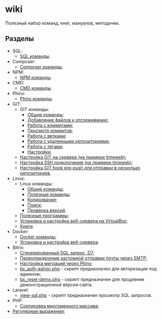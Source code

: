 # wiki

Полезный набор команд, книг, мануалов, методичек.

## Разделы

* SQL:
    * [SQL команды](.docs/sql/command.md).
* Composer:
    * [Composer команды](.docs/composer/command.md).
* NPM:
    * [NPM команды](.docs/npm/command.md).
* CMD:
    * [CMD команды](.docs/cmd/command.md).
* Phinx:
    * [Phinx команды](.docs/phinx/command.md).
* GIT:
    * GIT команды:
        * [Общие команды](.docs/git/command/common.md);
        * [Добавление файлов к отслеживанию](.docs/git/command/tracking.md);
        * [Работа с коммитами](.docs/git/command/commits.md);
        * [Просмотр коммитов](.docs/git/command/logging.md);
        * [Работа с ветками](.docs/git/command/branches.md);
        * [Работа с удаленными репозиториями](.docs/git/command/remote.md);
        * [Работа с тегами](.docs/git/command/tags.md);
        * [Настройки](.docs/git/command/settings.md).
    * [Настройка GIT на сервере (на примере timeweb)](.docs/git/timeweb-server.md);
    * [Настройка SSH подключения (на примере timeweb)](.docs/git/timeweb-ssh.md);
    * [Настройка GIT hook pre-push для отправки в несколько репозиториев](.docs/git/hook-pre-push.md).
* Linux:
    * Linux команды:
        * [Общие команды](.docs/linux/command/common.md);
        * [Полезные команды](.docs/linux/command/useful.md);
        * [Копирование](.docs/linux/command/copy.md);
        * [Поиск](.docs/linux/command/search.md);
        * [Проверка версий](.docs/linux/command/version-check.md).
    * [Полезные программы](.docs/linux/tools.md);
    * [Установка и настройка веб-сервера на VirtualBox](.docs/linux/vb-websever.md);
    * [Книги](.docs/linux/books.md).
* Docker:
    * [Docker команды](.docs/docker/command.md);
    * [Установка и настройка веб-сервера](https://github.com/falbarRu/docker-sever).
* Bitrix:
    * [Сгенерированный SQL запрос, D7](.docs/bitrix/sql.md);
    * [Переопределение кастомной отправки почты через SMTP](.docs/bitrix/custom-mail.md);
    * [Настройка миграций через Phinx](.docs/bitrix/phinx.md);
    * [bx_auth-admin.php](.docs/bitrix/bx_auth-admin.php) - скрипт предназначен для авторизации под админом;
    * [bx_reset-demo.php](.docs/bitrix/bx_reset-demo.php) - скрипт предназначен для продления демонстрационной версии сайта.
* Laravel:
    * [view-sql.php](.docs/laravel/view-sql.php) - скрипт предназначен просмотр SQL запросов.
* PHP:
    * [Сортировка многомерного массива](.docs/php/array-multisort.md);
* [Регулярные выражения](.docs/regexp/regexp.md);